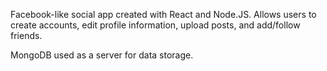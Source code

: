 Facebook-like social app created with React and Node.JS. Allows users to create accounts, edit profile information, upload posts, and add/follow friends.

MongoDB used as a server for data storage.
